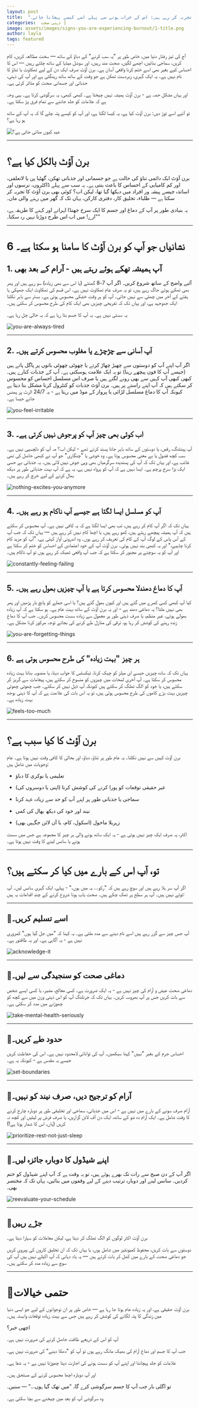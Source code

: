 ```yaml
---
layout: post
title:  "علامات جو آپ برن آؤٹ کا تجربہ کر رہے ہیں: اس کے خراب ہونے سے پہلے اسے کیسے پہچانا جائے۔"
categories:  ذہنی صحت ]
image: assets/images/signs-you-are-experiencing-burnout/1-title.png
author: layla
tags: featured
---
```


آج کی تیز رفتار دنیا میں، خاص طور پر "یہ سب کرنے" کے دباؤ کے ساتھ — سخت مطالعہ کریں، کام کریں، سماجی بنائیں، اچھے لگیں، صحت مند رہیں، اور سوشل میڈیا کے ساتھ چلتے رہیں — اس کا احساس کیے بغیر بھی اسے ختم کرنا واقعی آسان ہے۔ برن آؤٹ صرف ایک دن کے لیے تھکاوٹ یا تناؤ کا نام نہیں ہے۔ یہ ایک گہری، زبردست تھکن ہے جو وقت کے ساتھ ساتھ رینگتی ہے اور آپ کی ذہنی، جذباتی اور جسمانی صحت کو متاثر کرتی ہے۔

اور یہاں مشکل حصہ ہے - برن آؤٹ ہمیشہ نہیں چیختا ہے۔ کبھی کبھی، یہ سرگوشی کرتا ہے۔ یہی وجہ ہے کہ علامات کو جلد جاننے سے تمام فرق پڑ سکتا ہے۔

تو آئیے اسے توڑ دیں: برن آؤٹ کیا ہے، یہ کیسا لگتا ہے، اور آپ کو کیسے پتہ چلے گا کہ یہ آپ کے ساتھ ہو رہا ہے؟

![عید کیوں منائی جاتی ہے؟](/assets/images/signs-you-are-experiencing-burnout/2-title-summary.jpeg)

---

# برن آؤٹ بالکل کیا ہے؟

برن آؤٹ ایک دائمی تناؤ کی حالت ہے جو جسمانی اور جذباتی تھکن، گھٹیا پن یا لاتعلقی، اور کم کامیابی کے احساس کا باعث بنتی ہے۔ یہ سب سے پہلے ڈاکٹروں، نرسوں اور اساتذہ جیسے پیشہ ور افراد میں دیکھا گیا تھا، لیکن اب؟ کوئی بھی برن آؤٹ کا تجربہ کر سکتا ہے — طلباء، تخلیق کار، دفتری کارکن، یہاں تک کہ گھر میں رہنے والی ماں۔

یہ بنیادی طور پر آپ کے دماغ اور جسم کا ایک سرخ جھنڈا لہرانے اور کہنے کا طریقہ ہے، "ارے! میں اب اس طرح دوڑتا نہیں رہ سکتا۔"

---

# 6 نشانیاں جو آپ کو برن آؤٹ کا سامنا ہو سکتا ہے۔

## 1. آپ ہمیشہ تھکے ہوئے رہتے ہیں - آرام کے بعد بھی

آئیے واضح کے ساتھ شروع کریں۔ اگر آپ 7-8 گھنٹے (یا اس سے بھی زیادہ) سو رہے ہیں اور پھر بھی تھکے ہوئے جاگ رہے ہیں، تو یہ صرف عام تھکاوٹ نہیں ہے۔ اس قسم کی تھکاوٹ ایک جھپکی یا ہفتے کے آخر میں چھٹی سے نہیں جاتی۔ آپ کو ہر وقت خشکی محسوس ہوتی ہے۔ بستر سے باہر نکلنا ایک جدوجہد ہے، اور یہاں تک کہ تفریحی چیزیں بھی ایک کام کی طرح محسوس کر سکتی ہیں۔

یہ سستی نہیں ہے۔ یہ آپ کا جسم بتا رہا ہے کہ یہ خالی چل رہا ہے۔


![you-are-always-tired](/assets/images/signs-you-are-experiencing-burnout/you-are-always-tired.png)

---

## 2. آپ آسانی سے چڑچڑے یا مغلوب محسوس کرتے ہیں۔

اگر آپ اپنے آپ کو دوستوں سے چھیڑ چھاڑ کرتے یا چھوٹی چھوٹی باتوں پر پاگل پاتے ہیں (جیسے آپ کا فون پیچھے رہنا) تو یہ ایک علامت ہوسکتی ہے۔ آپ کے جذبات کنارے ہیں۔ کبھی کبھی آپ کہیں سے بھی رونے لگتے ہیں یا صرف اس مسلسل احساس کو محسوس کر سکتے ہیں کہ آپ اپنے راستے پر ہیں۔
برن آؤٹ جذبات کو کنٹرول کرنا مشکل بنا دیتا ہے کیونکہ آپ کا دماغ مسلسل لڑائی یا پرواز کے موڈ میں رہتا ہے - یہ 24/7 الرٹ پر پھنس جانے جیسا ہے۔

![you-feel-irritable](/assets/images/signs-you-are-experiencing-burnout/you-feel-irritable.png)

---

## 3. اب کوئی بھی چیز آپ کو پرجوش نہیں کرتی ہے۔

آپ پینٹنگ، رقص، یا دوستوں کے ساتھ باہر جانا پسند کرتے تھے - لیکن اب؟ مہ آپ کو دلچسپی نہیں ہے۔ سب کچھ فضول یا بے معنی محسوس ہوتا ہے۔ وہ خوشی یا "چنگاری" جو آپ نے کبھی حاصل کی تھی غائب ہے، اور یہاں تک کہ آپ کی پسندیدہ سرگرمیاں بھی وہی جوش نہیں لاتی ہیں۔
یہ جذباتی بے حسی ایک بڑا سرخ پرچم ہے۔ ایسا نہیں ہے کہ آپ کو پرواہ نہیں ہے، یہ ہے کہ آپ بہت جذباتی طور پر دیکھ بھال کرنے کے لیے خرچ کر رہے ہیں۔

![nothing-excites-you-anymore](/assets/images/signs-you-are-experiencing-burnout/nothing-excites-you-anymore.png)

---

## 4. آپ کو مسلسل ایسا لگتا ہے جیسے آپ ناکام ہو رہے ہیں۔

یہاں تک کہ اگر آپ کام کر رہے ہیں، تب بھی ایسا لگتا ہے کہ یہ کافی نہیں ہے۔ آپ محسوس کر سکتے ہیں کہ آپ ہمیشہ پیچھے رہتے ہیں، کھو رہے ہیں، یا اچھا کام نہیں کر رہے ہیں — یہاں تک کہ جب آپ کے آس پاس کے لوگ آپ کے کام کی تعریف کر رہے ہوں۔ وہ اندرونی آواز کہتی ہے، "آپ کو مزید کام کرنا چاہیے،" اور یہ کبھی بند نہیں ہوتی۔
برن آؤٹ آپ کے خود اعتمادی کے احساس کو ختم کر سکتا ہے اور آپ کو یہ سوچنے پر مجبور کر سکتا ہے کہ جب آپ واقعی ٹھیک کر رہے ہوں تو آپ ناکام ہیں۔

![constantly-feeling-failing](/assets/images/signs-you-are-experiencing-burnout/constantly-feeling-failing.png)

---

## 5. آپ کا دماغ دھندلا محسوس کرتا ہے یا آپ چیزیں بھول رہے ہیں۔

کیا آپ کبھی کسی کمرے میں گئے ہیں اور کیوں بھول گئے ہیں؟ یا اسی جملے کو پانچ بار پڑھیں اور پھر بھی نہیں ملتا؟ یہ دماغی دھند ہے - اور یہ برن آؤٹ کے ساتھ بہت عام ہے۔
ہو سکتا ہے کہ آپ زیادہ بھولے ہوئے، غیر منظم، یا صرف ذہنی طور پر معمول سے زیادہ سست محسوس کریں۔ جب آپ کا دماغ زندہ رہنے کی کوشش کر رہا ہو، ترقی کی منازل طے کرنے کی بجائے توجہ مرکوز کرنا مشکل ہے۔

![you-are-forgetting-things](/assets/images/signs-you-are-experiencing-burnout/you-are-forgetting-things.png)

---

## 6. ہر چیز "بہت زیادہ" کی طرح محسوس ہوتی ہے

یہاں تک کہ سادہ چیزیں جیسے ای میلز کو چیک کرنا، ٹیکسٹس کا جواب دینا، یا منصوبہ بنانا بہت زیادہ محسوس کر سکتا ہے۔ آپ آخری لمحات میں چیزوں کو منسوخ کر سکتے ہیں، پیغامات سے گریز کر سکتے ہیں، یا خود کو الگ تھلگ کر سکتے ہیں کیونکہ آپ ڈیل نہیں کر سکتے۔
جب چھوٹی چھوٹی چیزیں بہت بڑے کاموں کی طرح محسوس ہوتی ہیں، تو یہ اس بات کی علامت ہے کہ آپ کا ذہنی بوجھ بہت زیادہ ہے۔

![feels-too-much](/assets/images/signs-you-are-experiencing-burnout/feels-too-much.png)

---

# برن آؤٹ کا کیا سبب ہے؟

برن آؤٹ کہیں سے نہیں نکلتا۔ یہ عام طور پر تناؤ، دباؤ، اور بحالی کا کافی وقت نہیں ہوتا ہے۔ عام وجوہات میں شامل ہیں:

 - تعلیمی یا نوکری کا دباؤ
 
 - غیر حقیقی توقعات کو پورا کرنے کی کوشش کرنا (اپنی یا دوسروں کی)
 
 - سماجی یا جذباتی طور پر اپنے آپ کو حد سے زیادہ عہد کرنا
 
 - نیند اور خود کی دیکھ بھال کی کمی
 
 - زہریلا ماحول (اسکول، کام، یا آن لائن جگہیں بھی)

اکثر، یہ صرف ایک چیز نہیں ہوتی ہے - یہ ایک ساتھ ہونے والی ہر چیز کا مجموعہ ہے جس میں سست ہونے یا سانس لینے کا وقت نہیں ہوتا ہے۔

---

# تو، آپ اس کے بارے میں کیا کر سکتے ہیں؟

اگر آپ سر ہلا رہے ہیں اور سوچ رہے ہیں کہ "رکو… یہ میں ہوں،" - پہلے، ایک گہری سانس لیں۔ آپ ٹوٹے نہیں ہیں۔ آپ ہر سطح پر تھک چکے ہیں۔ صحت یاب ہونا شروع کرنے کے چند اقدامات یہ ہیں:

---

## 🌿اسے تسلیم کریں۔

آپ جس چیز سے گزر رہے ہیں اسے نام دینے سے مدد ملتی ہے۔ یہ کہنا کہ "میں جل گیا ہوں" کمزوری نہیں ہے - یہ آگاہی ہے۔ اور یہ طاقتور ہے۔

![acknowledge-it](/assets/images/signs-you-are-experiencing-burnout/acknowledge-it.png)

---

## 🧠دماغی صحت کو سنجیدگی سے لیں۔

دماغی صحت عیش و آرام کی چیز نہیں ہے - یہ ایک ضرورت ہے۔
کسی معالج، مشیر، یا کسی ایسے شخص سے بات کریں جس پر آپ بھروسہ کریں۔
یہاں تک کہ جرنلنگ آپ کو اس ذہنی وزن میں سے کچھ کو چھوڑنے میں مدد کر سکتی ہے۔

![take-mental-health-seriously](/assets/images/signs-you-are-experiencing-burnout/take-mental-health-seriously.png)

---

## 🛑حدود طے کریں۔

احساس جرم کے بغیر "نہیں" کہنا سیکھیں۔
آپ کی توانائی لامحدود نہیں ہے۔
اس کی حفاظت کریں جیسے یہ مقدس ہے - کیونکہ یہ ہے۔

![set-boundaries](/assets/images/signs-you-are-experiencing-burnout/set-boundaries.png)

---

## 🌸آرام کو ترجیح دیں، صرف نیند کو نہیں۔

آرام صرف سونے کے بارے میں نہیں ہے - اس میں جذباتی، سماجی اور تخلیقی طور پر دوبارہ چارج کرنے کا وقت شامل ہے۔
ایک آرام دہ شو کے ساتھ، ایک دن آف لائن گزاریں، یا صرف فرش پر لیٹیں اور کچھ نہ کریں (ہاں، اس کا شمار ہوتا ہے!)

![prioritize-rest-not-just-sleep](/assets/images/signs-you-are-experiencing-burnout/prioritize-rest-not-just-sleep.jpeg)

---

## 📅اپنے شیڈول کا دوبارہ جائزہ لیں۔

اگر آپ کے دن صبح سے رات تک بھرے ہوئے ہیں، تو یہ وقت ہے کہ آپ اپنے شیڈول کو ختم کردیں۔
سانس لینے اور دوبارہ ترتیب دینے کے لیے وقفوں میں بنائیں، یہاں تک کہ مختصر بھی۔

![reevaluate-your-schedule](/assets/images/signs-you-are-experiencing-burnout/reevaluate-your-schedule.png)


---

## 💬جڑے رہیں

برن آؤٹ اکثر لوگوں کو الگ تھلگ کر دیتا ہے، لیکن معاملات کو سہارا دیتا ہے۔

دوستوں سے بات کریں، محفوظ کمیونٹیز میں شامل ہوں، یا یہاں تک کہ ان تخلیق کاروں کی پیروی کریں جو دماغی صحت کے بارے میں کھل کر بات کرتے ہیں — یہ یاد دہانی کہ آپ اکیلے نہیں ہیں آپ کی سوچ سے زیادہ مدد کر سکتے ہیں۔

---

# 🤔حتمی خیالات

برن آؤٹ حقیقی ہے، اور یہ زیادہ عام ہوتا جا رہا ہے — خاص طور پر ان نوجوانوں کے لیے جو ایسی دنیا میں زندگی کا پتہ لگانے کی کوشش کر رہے ہیں جس سے بہت زیادہ توقعات وابستہ ہیں۔

اچھی خبر؟

آپ کو اس کے ذریعے طاقت حاصل کرنے کی ضرورت نہیں ہے۔

جب آپ کا جسم اور دماغ آرام کی بھیک مانگ رہے ہوں تو آپ کو "دھکا دینے" کی ضرورت نہیں ہے۔

علامات کو جلد پہچاننا اور اپنے آپ کو سست ہونے کی اجازت دینا چھوڑنا نہیں ہے - یہ شفا ہے۔

اور آپ دوبارہ اچھا محسوس کرنے کے مستحق ہیں۔

تو اگلی بار جب آپ کا جسم سرگوشی کرے گا، "میں تھک گیا ہوں..." — سنیں۔

وہ سرگوشی آپ کو بعد میں چیخنے سے بچا سکتی ہے۔


